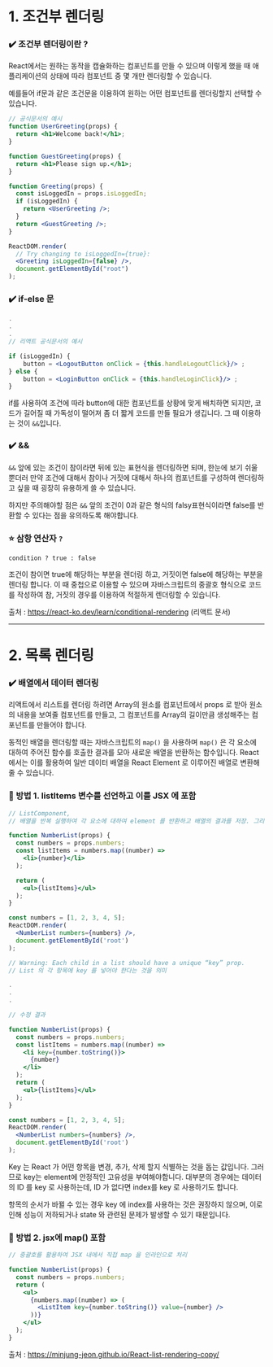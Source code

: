 # 1. 조건부 렌더링

### ✔️ 조건부 렌더링이란 ?

React에서는 원하는 동작을 캡슐화하는 컴포넌트를 만들 수 있으며 이렇게 했을 때 애플리케이션의 상태에 따라 컴포넌트 중 몇 개만 렌더링할 수 있습니다.

예를들어 if문과 같은 조건문을 이용하여 원하는 어떤 컴포넌트를 렌더링할지 선택할 수 있습니다.

```jsx
// 공식문서의 예시
function UserGreeting(props) {
  return <h1>Welcome back!</h1>;
}

function GuestGreeting(props) {
  return <h1>Please sign up.</h1>;
}

function Greeting(props) {
  const isLoggedIn = props.isLoggedIn;
  if (isLoggedIn) {
    return <UserGreeting />;
  }
  return <GuestGreeting />;
}

ReactDOM.render(
  // Try changing to isLoggedIn={true}:
  <Greeting isLoggedIn={false} />,
  document.getElementById("root")
);
```

### ✔️ if-else 문

```jsx
.
.
.
// 리액트 공식문서의 예시

if (isLoggedIn) {
    button = <LogoutButton onClick = {this.handleLogoutClick}/> ;
} else {
    button = <LoginButton onClick = {this.handleLoginClick}/> ;
}
```

if를 사용하여 조건에 따라 button에 대한 컴포넌트를 상황에 맞게 배치하면 되지만, 코드가 길어질 때 가독성이 떨어져 좀 더 짧게 코드를 만들 필요가 생깁니다. 그 때 이용하는 것이 `&&`입니다.

### ✔️ &&

`&&` 앞에 있는 조건이 참이라면 뒤에 있는 표현식을 렌더링하면 되며, 한눈에 보기 쉬울 뿐더러 만약 조건에 대해서 참이나 거짓에 대해서 하나의 컴포넌트를 구성하여 렌더링하고 싶을 때 굉장히 유용하게 쓸 수 있습니다.

하지만 주의해야할 점은 `&&` 앞의 조건이 0과 같은 형식의 falsy표현식이라면 false를 반환할 수 있다는 점을 유의하도록 해야합니다.

### ⭐ 삼항 연산자 `?`

```
condition ? true : false
```

조건이 참이면 true에 해당하는 부분을 렌더링 하고, 거짓이면 false에 해당하는 부분을 렌더링 합니다. 이 때 중첩으로 이용할 수 있으며 자바스크립트의 중괄호 형식으로 코드를 작성하여 참, 거짓의 경우를 이용하여 적절하게 렌더링할 수 있습니다.

출처 : https://react-ko.dev/learn/conditional-rendering (리액트 문서)

---

# 2. 목록 렌더링

### ✔️ 배열에서 데이터 렌더링

리액트에서 리스트를 렌더링 하려면 Array의 원소를 컴포넌트에서 props 로 받아 원소의 내용을 보여줄 컴포넌트를 만들고, 그 컴포넌트를 Array의 길이만큼 생성해주는 컴포넌트를 만들어야 합니다.

동적인 배열을 렌더링할 때는 자바스크립트의 `map()` 을 사용하며 `map()` 은 각 요소에 대하여 주어진 함수를 호출한 결과를 모아 새로운 배열을 반환하는 함수입니다. React 에서는 이를 활용하여 일반 데이터 배열을 React Element 로 이루어진 배열로 변환해줄 수 있습니다.

### 🤔 방법 1. listItems 변수를 선언하고 이를 JSX 에 포함

```jsx
// ListComponent,
// 배열을 반복 실행하여 각 요소에 대하여 element 를 반환하고 배열의 결과를 저장. 그리고 그 저장한 배열을 DOM에 렌더링

function NumberList(props) {
  const numbers = props.numbers;
  const listItems = numbers.map((number) =>
    <li>{number}</li>
  );

  return (
    <ul>{listItems}</ul>
  );
}

const numbers = [1, 2, 3, 4, 5];
ReactDOM.render(
  <NumberList numbers={numbers} />,
  document.getElementById('root')
);

// Warning: Each child in a list should have a unique “key” prop.
// List 의 각 항목에 key 를 넣어야 한다는 것을 의미

.
.
.

// 수정 결과

function NumberList(props) {
  const numbers = props.numbers;
  const listItems = numbers.map((number) =>
    <li key={number.toString()}>
      {number}
    </li>
  );
  return (
    <ul>{listItems}</ul>
  );
}

const numbers = [1, 2, 3, 4, 5];
ReactDOM.render(
  <NumberList numbers={numbers} />,
  document.getElementById('root')
);
```

Key 는 React 가 어떤 항목을 변경, 추가, 삭제 할지 식별하는 것을 돕는 값입니다. 그러므로 key는 element에 안정적인 고유성을 부여해야합니다. 대부분의 경우에는 데이터의 ID 를 key 로 사용하는데, ID 가 없다면 index를 key 로 사용하기도 합니다.

항목의 순서가 바뀔 수 있는 경우 key 에 index를 사용하는 것은 권장하지 않으며, 이로 인해 성능이 저하되거나 state 와 관련된 문제가 발생할 수 있기 때문입니다.

### 🤔 방법 2. jsx에 map() 포함

```jsx
// 중괄호를 활용하여 JSX 내에서 직접 map 을 인라인으로 처리

function NumberList(props) {
  const numbers = props.numbers;
  return (
    <ul>
      {numbers.map((number) => (
        <ListItem key={number.toString()} value={number} />
      ))}
    </ul>
  );
}
```

출처 : https://minjung-jeon.github.io/React-list-rendering-copy/
 